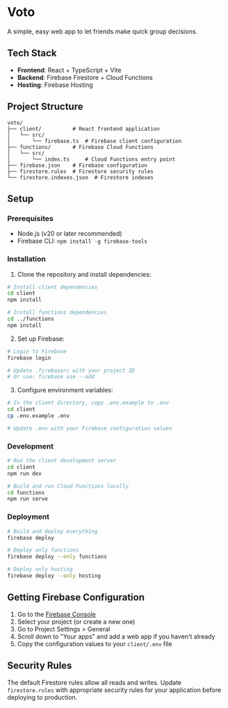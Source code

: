 # Voto

A simple, easy web app to let friends make quick group decisions.

## Tech Stack

- **Frontend**: React + TypeScript + Vite
- **Backend**: Firebase Firestore + Cloud Functions
- **Hosting**: Firebase Hosting

## Project Structure

```
voto/
├── client/          # React frontend application
│   └── src/
│       └── firebase.ts  # Firebase client configuration
├── functions/       # Firebase Cloud Functions
│   └── src/
│       └── index.ts     # Cloud Functions entry point
├── firebase.json    # Firebase configuration
├── firestore.rules  # Firestore security rules
└── firestore.indexes.json  # Firestore indexes
```

## Setup

### Prerequisites

- Node.js (v20 or later recommended)
- Firebase CLI: `npm install -g firebase-tools`

### Installation

1. Clone the repository and install dependencies:

```bash
# Install client dependencies
cd client
npm install

# Install functions dependencies
cd ../functions
npm install
```

2. Set up Firebase:

```bash
# Login to Firebase
firebase login

# Update .firebaserc with your project ID
# Or use: firebase use --add
```

3. Configure environment variables:

```bash
# In the client directory, copy .env.example to .env
cd client
cp .env.example .env

# Update .env with your Firebase configuration values
```

### Development

```bash
# Run the client development server
cd client
npm run dev

# Build and run Cloud Functions locally
cd functions
npm run serve
```

### Deployment

```bash
# Build and deploy everything
firebase deploy

# Deploy only functions
firebase deploy --only functions

# Deploy only hosting
firebase deploy --only hosting
```

## Getting Firebase Configuration

1. Go to the [Firebase Console](https://console.firebase.google.com/)
2. Select your project (or create a new one)
3. Go to Project Settings > General
4. Scroll down to "Your apps" and add a web app if you haven't already
5. Copy the configuration values to your `client/.env` file

## Security Rules

The default Firestore rules allow all reads and writes. Update `firestore.rules` with appropriate security rules for your application before deploying to production.
